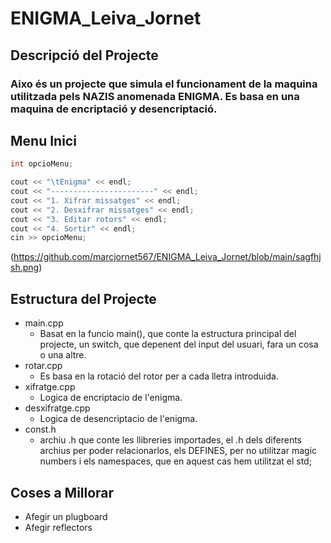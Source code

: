 # ENIGMA_Leiva_Jornet
## Descripció del Projecte
### Aixo és un projecte que simula el funcionament de la maquina utilitzada pels NAZIS anomenada ENIGMA. Es basa en una maquina de encriptació y desencriptació.

## Menu Inici
```cpp
int opcioMenu;

cout << "\tEnigma" << endl;
cout << "-----------------------" << endl;
cout << "1. Xifrar missatges" << endl;
cout << "2. Desxifrar missatges" << endl;
cout << "3. Editar rotors" << endl;
cout << "4. Sortir" << endl;
cin >> opcioMenu;
```
(https://github.com/marcjornet567/ENIGMA_Leiva_Jornet/blob/main/sagfhjsh.png)

## Estructura del Projecte
- main.cpp
    - Basat en la funcio main(), que conte la estructura principal del projecte, un switch, que depenent del input del usuari, fara un cosa o una altre. 
- rotar.cpp
    - Es basa en la rotació del rotor per a cada lletra introduida.
- xifratge.cpp
    - Logica de encriptacio de l'enigma.
- desxifratge.cpp
    - Logica de desencriptacio de l'enigma.
- const.h
    - archiu .h que conte les llibreries importades, el .h dels diferents archius per poder relacionarlos, els DEFINES, per no utilitzar magic numbers i els namespaces, que en aquest cas hem utilitzat el std;

## Coses a Millorar
- Afegir un plugboard
- Afegir reflectors
